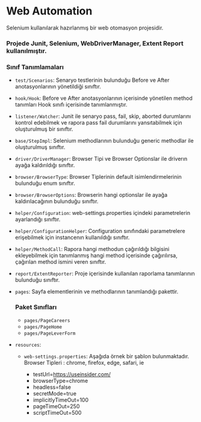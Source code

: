 # Web Automation

Selenium kullanılarak hazırlanmış bir web otomasyon projesidir.

### Projede Junit, Selenium, WebDriverManager, Extent Report kullanılmıştır.

### Sınıf Tanımlamaları

* `test/Scenarios`: Senaryo testlerinin bulunduğu Before ve After anotasyonlarının yönetildiği sınıftır.
* `hook/Hook`: Before ve After anotasyonlarının içerisinde yönetilen method tanımları Hook sınıfı içerisinde tanımlanmıştır.
* `listener/Watcher`: Junit ile senaryo pass, fail, skip, aborted durumlarını kontrol edebilmek
  ve rapora pass fail durumlarını yansıtabilmek için oluşturulmuş bir sınıftır.
* `base/StepImpl`: Selenium methodlarının bulunduğu generic methodlar ile oluşturulmuş sınıftır.
* `driver/DriverManager`: Browser Tipi ve Browser Optionslar ile driverın ayağa kaldırıldığı sınıftır.
* `browser/BrowserType`: Browser Tiplerinin default isimlendirmelerinin bulunduğu enum sınıftır.
* `browser/BrowserOptions`: Browserin hangi optionslar ile ayağa kaldırılacağının bulunduğu sınıftır.
* `helper/Configuration`: web-settings.properties içindeki parametrelerin ayarlandığı sınıftır.
* `helper/ConfigurationHelper`: Configuration sınıfındaki parametrelere erişebilmek 
   için instancenın kullanıldığı sınıftır.
* `helper/MethodCall`: Rapora hangi methodun çağırıldığı bilgisini ekleyebilmek için tanımlanmış
  hangi method içerisinde çağırılırsa, çağırılan method ismini veren sınıftır.
* `report/ExtentReporter`: Proje içerisinde kullanılan raporlama tanımlarının bulunduğu sınıftır.
* `pages`: Sayfa elementlerinin ve methodlarının tanımlandığı pakettir.
  ### Paket Sınıfları
  * `pages/PageCareers`
  * `pages/PageHome`
  * `pages/PageLeverForm`


* `resources`:
  * `web-settings.properties`: Aşağıda örnek bir şablon bulunmaktadır.
    Browser Tipleri : chrome, firefox, edge, safari, ie

    - testUrl=https://useinsider.com/
    - browserType=chrome
    - headless=false
    - secretMode=true
    - implicitlyTimeOut=100
    - pageTimeOut=250
    - scriptTimeOut=500